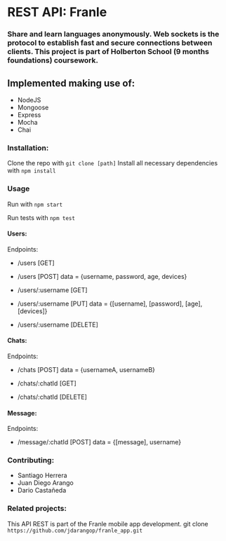 # REST API: Franle

### Share and learn languages anonymously. Web sockets is the protocol to establish fast and secure connections between clients. This project is part of Holberton School (9 months foundations) coursework.

## Implemented making use of:

+ NodeJS
+ Mongoose
+ Express
+ Mocha
+ Chai

### Installation:

Clone the repo with `git clone [path]`
Install all necessary dependencies with `npm install`

### Usage

Run with `npm start`

Run tests with `npm test`

#### Users:

Endpoints:

+ /users [GET]

+ /users [POST] data = {username, password, age, devices}

+ /users/:username [GET]

+ /users/:username [PUT] data = {[username], [password], [age], [devices]}

+ /users/:username [DELETE]

#### Chats:

Endpoints:

+ /chats [POST] data = {usernameA, usernameB}

+ /chats/:chatId [GET]

+ /chats/:chatId [DELETE]

#### Message:

Endpoints:

+ /message/:chatId [POST] data = {[message], username}

### Contributing:
+ Santiago Herrera
+ Juan Diego Arango
+ Dario Castañeda

### Related projects:

This API REST is part of the Franle mobile app development.
git clone `https://github.com/jdarangop/franle_app.git`
